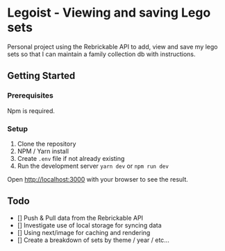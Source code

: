 # Legoist - Viewing and saving Lego sets

Personal project using the Rebrickable API to add, view and
save my lego sets so that I can maintain a family collection
db with instructions.

## Getting Started

### Prerequisites

Npm is required.

### Setup

1. Clone the repository
2. NPM / Yarn install
3. Create `.env` file if not already existing
4. Run the development server `yarn dev` or `npm run dev`

Open [http://localhost:3000](http://localhost:3000) with your browser to see the result.

## Todo

- [] Push & Pull data from the Rebrickable API
- [] Investigate use of local storage for syncing data
- [] Using next/image for caching and rendering
- [] Create a breakdown of sets by theme / year / etc...